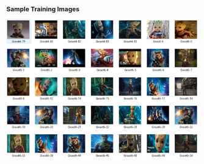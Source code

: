 
<h3> Sample Training Images </h3>

![img](https://github.com/SID-SURANGE/EVA-4.0/blob/master/Session%2013%20YOLOV3/Assignement%20B/CustomData/SampleImages/Samples.PNG)
  
